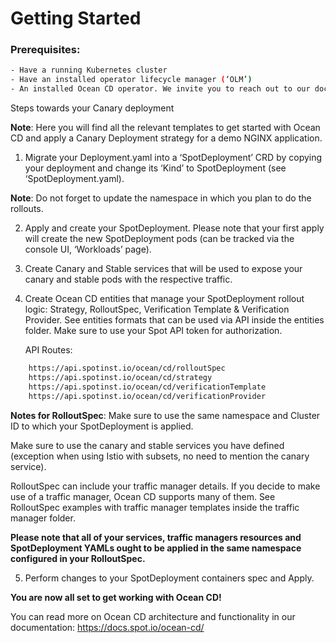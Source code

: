 # Getting Started

### Prerequisites:
```sh
- Have a running Kubernetes cluster 
- Have an installed operator lifecycle manager (‘OLM’)
- An installed Ocean CD operator. We invite you to reach out to our documentation for further details on all of our options: https://docs.spot.io/ocean-cd/getting-started/install-operator-using-API-or-helm
```
Steps towards your Canary deployment

**Note**: Here you will find all the relevant templates to get started with Ocean CD and apply a Canary Deployment strategy for a demo NGINX application.

1. Migrate your Deployment.yaml into a ‘SpotDeployment’ CRD by copying your deployment and change its ‘Kind’ to SpotDeployment (see ‘SpotDeployment.yaml). 

**Note**: Do not forget to update the namespace in which you plan to do the rollouts. 

2. Apply and create your SpotDeployment. Please note that your first apply will create the new SpotDeployment pods (can be tracked via the console UI, ‘Workloads’ page).
3. Create Canary and Stable services that will be used to expose your canary and stable pods with the respective traffic. 
4. Create Ocean CD entities that manage your SpotDeployment rollout logic: Strategy, RolloutSpec, Verification Template & Verification Provider. See entities formats that can be used via API inside the entities folder.
Make sure to use your Spot API token for authorization. 
   
    API Routes: 

```sh
    https://api.spotinst.io/ocean/cd/rolloutSpec
    https://api.spotinst.io/ocean/cd/strategy
    https://api.spotinst.io/ocean/cd/verificationTemplate
    https://api.spotinst.io/ocean/cd/verificationProvider
```
   
**Notes for RolloutSpec**:
Make sure to use the same namespace and Cluster ID to which your SpotDeployment is applied.

Make sure to use the canary and stable services you have defined 
(exception when using Istio with subsets, no need to mention the canary service).

RolloutSpec can include your traffic manager details. If you decide to make use of a traffic manager, Ocean CD supports many of them. See RolloutSpec examples with traffic manager templates inside the traffic manager folder.

**Please note that all of your services, traffic managers resources and SpotDeployment YAMLs ought to be applied in the same namespace configured in your RolloutSpec.**

5. Perform changes to your SpotDeployment containers spec and Apply.

**You are now all set to get working with Ocean CD!**
   
You can read more on Ocean CD architecture and functionality in our documentation:
https://docs.spot.io/ocean-cd/
